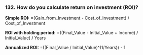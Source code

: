### 132. **How do you calculate return on investment (ROI)?**

**Simple ROI:**
=(Gain_from_Investment - Cost_of_Investment) / Cost_of_Investment

**ROI with holding period:**
=((Final_Value - Initial_Value + Income) / Initial_Value) / Years

**Annualized ROI:**
=((Final_Value / Initial_Value)^(1/Years)) - 1
